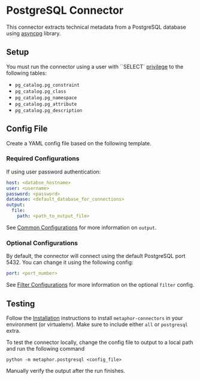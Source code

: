 # PostgreSQL Connector

This connector extracts technical metadata from a PostgreSQL database using [asyncpg](https://github.com/MagicStack/asyncpg) library.

## Setup

You must run the connector using a user with ``SELECT` [privilege](https://www.postgresql.org/docs/current/ddl-priv.html) to the following tables:

- `pg_catalog.pg_constraint`
- `pg_catalog.pg_class`
- `pg_catalog.pg_namespace`
- `pg_catalog.pg_attribute`
- `pg_catalog.pg_description`

## Config File

Create a YAML config file based on the following template.

### Required Configurations

If using user password authentication:

```yaml
host: <databse_hostname>
user: <username>
password: <password>
database: <default_database_for_connections>
output:
  file:
    path: <path_to_output_file>
```

See [Common Configurations](../common/README.md) for more information on `output`.

### Optional Configurations

By default, the connector will connect using the default PostgreSQL port 5432. You can change it using the following config:

```yaml
port: <port_number>
```

See [Filter Configurations](../common/docs/filter.md) for more information on the optional `filter` config.

## Testing

Follow the [Installation](../../README.md) instructions to install `metaphor-connectors` in your environment (or virtualenv). Make sure to include either `all` or `postgresql` extra.

To test the connector locally, change the config file to output to a local path and run the following command

```shell
python -m metaphor.postgresql <config_file>
```

Manually verify the output after the run finishes.
